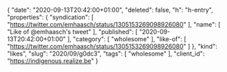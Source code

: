 {
  "date": "2020-09-13T20:42:00+01:00",
  "deleted": false,
  "h": "h-entry",
  "properties": {
    "syndication": [
      "https://twitter.com/emhaasch/status/1305153269098926080"
    ],
    "name": [
      "Like of @emhaasch's tweet"
    ],
    "published": [
      "2020-09-13T20:42:00+01:00"
    ],
    "category": [
      "wholesome"
    ],
    "like-of": [
      "https://twitter.com/emhaasch/status/1305153269098926080"
    ]
  },
  "kind": "likes",
  "slug": "2020/09/g0dc3",
  "tags": [
    "wholesome"
  ],
  "client_id": "https://indigenous.realize.be"
}
